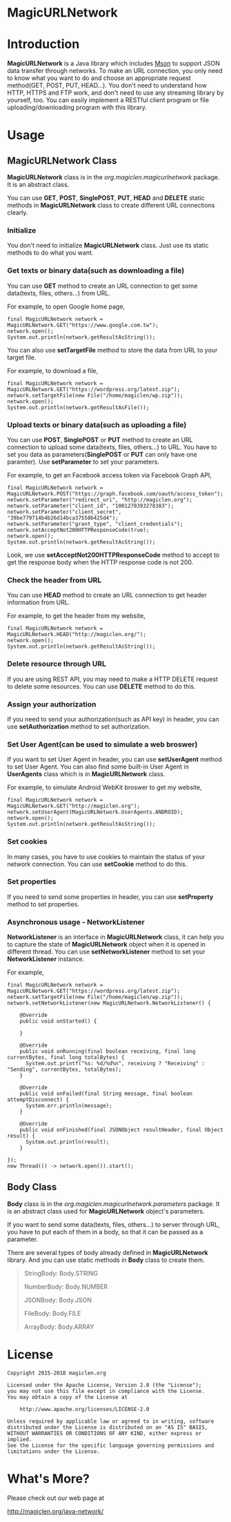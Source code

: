 MagicURLNetwork
=================================

# Introduction

**MagicURLNetwork** is a Java library which includes [Mson](https://github.com/magiclen/MagicLenJSON "Mson") to support JSON data transfer through networks. To make an URL connection, you only need to know what you want to do and choose an appropriate request method(GET, POST, PUT, HEAD...). You don't need to understand how HTTP, HTTPS and FTP work, and don't need to use any streaming library by yourself, too. You can easily implement a RESTful client program or file uploading/downloading program with this library.

# Usage

## MagicURLNetwork Class

**MagicURLNetwork** class is in the *org.magiclen.magicurlnetwork* package. It is an abstract class.

You can use **GET**, **POST**, **SinglePOST**, **PUT**, **HEAD** and **DELETE** static methods in  **MagicURLNetwork** class to create different URL connections clearly.

### Initialize

You don't need to initialize **MagicURLNetwork** class. Just use its static methods to do what you want.

### Get texts or binary data(such as downloading a file)

You can use **GET** method to create an URL connection to get some data(texts, files, others...) from URL.

For example, to open Google home page,

    final MagicURLNetwork network = MagicURLNetwork.GET("https://www.google.com.tw");
    network.open();
    System.out.println(network.getResultAsString());

You can also use **setTargetFile** method to store the data from URL to your target file.

For example, to download a file,

    final MagicURLNetwork network = MagicURLNetwork.GET("https://wordpress.org/latest.zip");
    network.setTargetFile(new File("/home/magiclen/wp.zip"));
    network.open();
    System.out.println(network.getResultAsFile());

### Upload texts or binary data(such as uploading a file)

You can use **POST**, **SinglePOST** or **PUT** method to create an URL connection to upload some data(texts, files, others...) to URL. You have to set you data as parameters(**SinglePOST** or **PUT** can only have one paramter). Use **setParameter** to set your parameters.

For example, to get an Facebook access token via Facebook Graph API,

    final MagicURLNetwork network = MagicURLNetwork.POST("https://graph.facebook.com/oauth/access_token");
    network.setParameter("redirect_uri", "http://magiclen.org");
    network.setParameter("client_id", "1001270393278383");
    network.setParameter("client_secret", "39be779714b4b26d14bca37558b425d4");
    network.setParameter("grant_type", "client_credentials");
    network.setAcceptNot200HTTPResponseCode(true);
    network.open();
    System.out.println(network.getResultAsString());

Look, we use **setAcceptNot200HTTPResponseCode** method to accept to get the response body when the HTTP response code is not 200.

### Check the header from URL

You can use **HEAD** method to create an URL connection to get header information from URL.

For example, to get the header from my website,

    final MagicURLNetwork network = MagicURLNetwork.HEAD("http://magiclen.org/");
    network.open();
    System.out.println(network.getResultAsString());

### Delete resource through URL

If you are using REST API, you may need to make a HTTP DELETE request to delete some resources. You can use **DELETE** method to do this.

### Assign your authorization

If you need to send your authorization(such as API key) in header, you can use **setAuthorization** method to set authorization.

### Set User Agent(can be used to simulate a web broswer)

If you want to set User Agent in header, you can use **setUserAgent** method to set User Agent. You can also find some built-in User Agent in **UserAgents** class which is in **MagicURLNetwork** class.

For example, to simulate Android WebKit broswer to get my website,

    final MagicURLNetwork network = MagicURLNetwork.GET("http://magiclen.org");
    network.setUserAgent(MagicURLNetwork.UserAgents.ANDROID);
    network.open();
    System.out.println(network.getResultAsString());

### Set cookies

In many cases, you have to use cookies to maintain the status of your network connection. You can use **setCookie** method to do this.

### Set properties

If you need to send some properties in header, you can use **setProperty** method to set properties.

### Asynchronous usage - NetworkListener

**NetworkListener** is an interface in **MagicURLNetwork** class, it can help you to capture the state of **MagicURLNetwork** object when it is opened in different thread. You can use **setNetworkListener** method to set your **NetworkListener** instance.

For example,

    final MagicURLNetwork network = MagicURLNetwork.GET("https://wordpress.org/latest.zip");
    network.setTargetFile(new File("/home/magiclen/wp.zip"));
    network.setNetworkListener(new MagicURLNetwork.NetworkListener() {

        @Override
        public void onStarted() {

        }

        @Override
        public void onRunning(final boolean receiving, final long currentBytes, final long totalBytes) {
          System.out.printf("%s: %d/%d%n", receiving ? "Receiving" : "Sending", currentBytes, totalBytes);
        }

        @Override
        public void onFailed(final String message, final boolean attemptDisconnect) {
          System.err.println(message);
        }

        @Override
        public void onFinished(final JSONObject resultHeader, final Object result) {
          System.out.println(result);
        }

    });
    new Thread(() -> network.open()).start();

## Body Class

**Body** class is in the *org.magiclen.magicurlnetwork.parameters* package. It is an abstract class used for **MagicURLNetwork** object's parameters.

If you want to send some data(texts, files, others...) to server through URL, you have to put each of them in a body, so that it can be passed as a parameter.

There are several types of body already defined in **MagicURLNetwork** library. And you can use static methods in **Body** class to create them.

> StringBody: Body.STRING
>
> NumberBody: Body.NUMBER
>
> JSONBody: Body.JSON
>
> FileBody: Body.FILE
>
> ArrayBody: Body.ARRAY

# License

    Copyright 2015-2018 magiclen.org

    Licensed under the Apache License, Version 2.0 (the "License");
    you may not use this file except in compliance with the License.
    You may obtain a copy of the License at

        http://www.apache.org/licenses/LICENSE-2.0

    Unless required by applicable law or agreed to in writing, software
    distributed under the License is distributed on an "AS IS" BASIS,
    WITHOUT WARRANTIES OR CONDITIONS OF ANY KIND, either express or implied.
    See the License for the specific language governing permissions and
    limitations under the License.

# What's More?

Please check out our web page at

http://magiclen.org/java-network/
